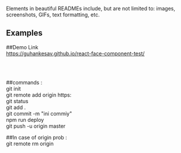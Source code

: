 
Elements in beautiful READMEs include, but are not limited to: images, screenshots, GIFs, text formatting, etc.

## Examples


##Demo Link <br/>
<h>https://guhankesav.github.io/react-face-component-test/<h/>

<br/>
<br/>


##commands :<br/>
git init<br/>
git remote add origin https: <br/>
git status<br/>
git add .<br/>
git commit -m "ini commiy"<br/>
npm run deploy<br/>
git push -u origin master<br/>

##In case of origin prob :<br/>
git remote rm origin

